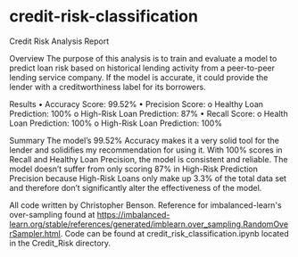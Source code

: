 # credit-risk-classification
Credit Risk Analysis Report

Overview
The purpose of this analysis is to train and evaluate a model to predict loan risk based on historical lending activity from a peer-to-peer lending service company. If the model is accurate, it could provide the lender with a creditworthiness label for its borrowers.

Results
•	Accuracy Score: 99.52%
•	Precision Score: 
o	Healthy Loan Prediction:	100%
o	High-Risk Loan Prediction:	87%
•	Recall Score:
o	Health Loan Prediction:		100%
o	High-Risk Loan Prediction:	100%

Summary
The model’s 99.52% Accuracy makes it a very solid tool for the lender and solidifies my recommendation for using it. With 100% scores in Recall and Healthy Loan Precision, the model is consistent and reliable. The model doesn’t suffer from only scoring 87% in High-Risk Prediction Precision because High-Risk Loans only make up 3.3% of the total data set and therefore don’t significantly alter the effectiveness of the model. 


All code written by Christopher Benson. Reference for imbalanced-learn's over-sampling found at <https://imbalanced-learn.org/stable/references/generated/imblearn.over_sampling.RandomOverSampler.html>.
Code can be found at credit_risk_classification.ipynb located in the Credit_Risk directory.